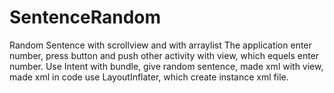 # SentenceRandom
Random Sentence with scrollview and with arraylist
The application enter number, press button and push other activity with view, which equels enter number.
Use Intent with bundle, give random sentence, made xml with view, made xml in code
use LayoutInflater, which create instance xml file.
